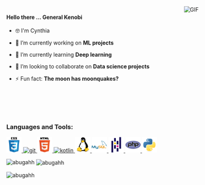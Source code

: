
<img align="right" alt="GIF" src="https://camo.githubusercontent.com/6d0368a5cfcdd83c04a5f1deacd530588bc794e21507b6ae9bdfc174335113cd/68747470733a2f2f6d65646961342e67697068792e636f6d2f6d656469612f4e67757259316f347a3038304a666f797a772f67697068792e676966"  />


#### Hello there ... General Kenobi
- 🤓 I'm Cynthia
  
- 🔭 I’m currently working on **ML projects**

- 🌱 I’m currently learning **Deep learning**

- 👯 I’m looking to collaborate on **Data science projects**
  
-  ⚡ Fun fact: **The moon has moonquakes?**


<br/><br/>

<br />


<h3 align="left">Languages and Tools:</h3>
<p align="left"> <a href="https://www.w3schools.com/css/" target="_blank" rel="noreferrer"> <img src="https://raw.githubusercontent.com/devicons/devicon/master/icons/css3/css3-original-wordmark.svg" alt="css3" width="40" height="40"/> </a> <a href="https://git-scm.com/" target="_blank" rel="noreferrer"> <img src="https://www.vectorlogo.zone/logos/git-scm/git-scm-icon.svg" alt="git" width="40" height="40"/> </a> <a href="https://www.w3.org/html/" target="_blank" rel="noreferrer"> <img src="https://raw.githubusercontent.com/devicons/devicon/master/icons/html5/html5-original-wordmark.svg" alt="html5" width="40" height="40"/> </a> <a href="https://kotlinlang.org" target="_blank" rel="noreferrer"> <img src="https://www.vectorlogo.zone/logos/kotlinlang/kotlinlang-icon.svg" alt="kotlin" width="40" height="40"/> </a> <a href="https://www.linux.org/" target="_blank" rel="noreferrer"> <img src="https://raw.githubusercontent.com/devicons/devicon/master/icons/linux/linux-original.svg" alt="linux" width="40" height="40"/> </a> <a href="https://www.mysql.com/" target="_blank" rel="noreferrer"> <img src="https://raw.githubusercontent.com/devicons/devicon/master/icons/mysql/mysql-original-wordmark.svg" alt="mysql" width="40" height="40"/> </a> <a href="https://pandas.pydata.org/" target="_blank" rel="noreferrer"> <img src="https://raw.githubusercontent.com/devicons/devicon/2ae2a900d2f041da66e950e4d48052658d850630/icons/pandas/pandas-original.svg" alt="pandas" width="40" height="40"/> </a> <a href="https://www.php.net" target="_blank" rel="noreferrer"> <img src="https://raw.githubusercontent.com/devicons/devicon/master/icons/php/php-original.svg" alt="php" width="40" height="40"/> </a> <a href="https://www.python.org" target="_blank" rel="noreferrer"> <img src="https://raw.githubusercontent.com/devicons/devicon/master/icons/python/python-original.svg" alt="python" width="40" height="40"/> </a> </p>

<p><img align="left" src="https://github-readme-stats.vercel.app/api/top-langs?username=abugahh&show_icons=true&locale=en&layout=compact" alt="abugahh" /></p>

<p>&nbsp;<img align="center" src="https://github-readme-stats.vercel.app/api?username=abugahh&show_icons=true&locale=en" alt="abugahh" /></p>

<p><img align="center" src="https://github-readme-streak-stats.herokuapp.com/?user=abugahh&" alt="abugahh" /></p>

